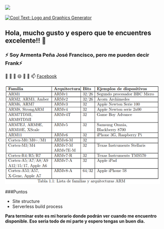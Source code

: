 
![](https://images.cooltext.com/5473675.gif)

<a href="http://cooltext.com" target="_top"><img src="https://cooltext.com/images/ct_pixel.gif" width="80" height="15" alt="Cool Text: Logo and Graphics Generator" border="0" /></a>

## Hola, mucho gusto y espero que te encuentres excelente!! 👋
### ⚡ Soy **Armenta Peña José Francisco**, pero me pueden decir Frank⚡
🔭
🤔
🌱 
😄 
👯
💬
📫 
[Facebook](https://www.facebook.com/pepelynk/)

![](https://github.com/Armenta99/Imagenes/blob/master/Len_Int/Cap1y2/1.PNG)


###Puntos
- Site structure
- Serverless build process


**Para terminar este es mi horario donde podrán ver cuando me encuentro disponible. Eso seria todo de mi parte y espero tengas un buen dia.**

